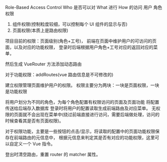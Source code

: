 <!-- @format -->

Role-Based Access Control
Who 是否可以对 What 进行 How 的访问
用户 角色 权限

1. 组件权限(控制粒度较细，可以控制每个 UI 组件的显示与否)
2. 页面权限(本质上是路由权限)

项目目前的权限：页面级别(角色+工号)，
前端在页面中维护用户的可访问的页面，以及对应的功能权限，
登录时后端根据用户角色+工号对应的返回对应的菜单，

然后生成 VueRouter 方法添加动态路由

对于功能权限：addRoutes(vue 路由信息是不可修改的)

建立权限管理页面维护用户的权限。
权限主要分为两块：一块是页面权限，一块是功能权限

将用户划分为不同的角色，为每个角色配置有权限访问的页面及页面功能
将配置传送给后端存入数据库
登录时将用户的配置读取生成前端路由及对应菜单。
无权限的页面就不会出现在菜单中(绕过前端直接进行访问，需要后端做处理，访问的时候查看其是否有页面权限)。

对于权限功能，主要是一些按钮的点击/显示，将读取的配置中的页面功能权限保存在前端路由的元信息中，
根据元信息来判定其是否有对应的功能权限，这里可以自定义一个 Vue 指令。

登出时清空路由，重置 router 的 matcher 属性。

